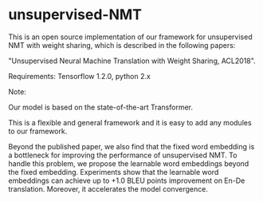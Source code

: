 # unsupervised-NMT
This is an open source implementation of our framework for unsupervised NMT with weight sharing, which is described in the following papers:

"Unsupervised Neural Machine Translation with Weight Sharing, ACL2018".

Requirements: Tensorflow 1.2.0, python 2.x
  
 Note: 
 
 Our model is based on the state-of-the-art Transformer.
 
 This is a flexible and general framework and it is easy to add any modules to our framework.
 
  Beyond the published paper, we also find that the fixed word embedding is a bottleneck for improving the performance of unsupervised NMT. To handle this problem, we propose the learnable word embeddings beyond the fixed embedding. Experiments show that the learnable word embeddings can achieve up to +1.0 BLEU points improvement on En-De translation. Moreover, it accelerates the model convergence. 
